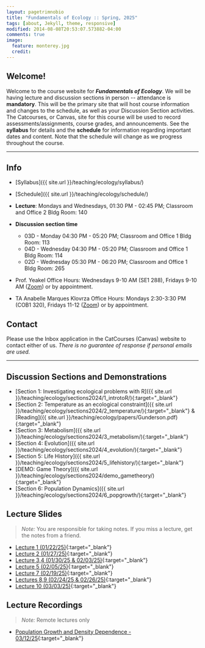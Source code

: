 ```yaml
---
layout: pagetrimnobio
title: "Fundamentals of Ecology :: Spring, 2025"
tags: [about, Jekyll, theme, responsive]
modified: 2014-08-08T20:53:07.573882-04:00
comments: true
image:
  feature: monterey.jpg
  credit:
---
```


## Welcome!
Welcome to the course website for ***Fundamentals of Ecology***. We will be having lecture and discussion sections in person -- attendance is **mandatory**. This will be the primary site that will host course information and changes to the schedule, as well as your Discussion Section activities. The Catcourses, or Canvas, site for this course will be used to record assessments/assignments, course grades, and announcements. See the **syllabus** for details and the **schedule** for information regarding important dates and content. Note that the schedule will change as we progress throughout the course.  



---

## Info
*	[Syllabus]({{ site.url }}/teaching/ecology/syllabus/)  
* [Schedule]({{ site.url }}/teaching/ecology/schedule/)  
*	**Lecture**: Mondays and Wednesdays, 01:30 PM - 02:45 PM; Classroom and Office 2 Bldg Room: 140     
* **Discussion section time**  
    * 03D - Monday 04:30 PM - 05:20 PM; Classroom and Office 1 Bldg Room: 113  
    * 04D - Wednesday 04:30 PM - 05:20 PM; Classroom and Office 1 Bldg Room: 114  
    * 02D - Wednesday 05:30 PM - 06:20 PM; Classroom and Office 1 Bldg Room: 265  

*	Prof. Yeakel Office Hours: Wednesdays 9-10 AM (SE1 288), Fridays 9-10 AM ([Zoom](https://ucmerced.zoom.us/j/5384567727)) or by appointment.   
*	TA Anabelle Marques Klovrza Office Hours: Mondays 2:30-3:30 PM (COB1 320), Fridays 11-12 ([Zoom](https://ucmerced.zoom.us/j/86408413320?pwd=z1Zkrnwe9vfZLilptfe2Qkw13Wgjtc.1)) or by appointment.  

## Contact
Please use the Inbox application in the CatCourses (Canvas) website to contact either of us. *There is no guarantee of response if personal emails are used.*


---

## Discussion Sections and Demonstrations

* [Section 1: Investigating ecological problems with R]({{ site.url }}/teaching/ecology/sections2024/1_introtoR/){:target="_blank"}  
* [Section 2: Temperature as an ecological constraint]({{ site.url }}/teaching/ecology/sections2024/2_temperature/){:target="_blank"} & [Reading]({{ site.url }}/teaching/ecology/papers/Gunderson.pdf){:target="_blank"}  
* [Section 3: Metabolism]({{ site.url }}/teaching/ecology/sections2024/3_metabolism/){:target="_blank"}   
* [Section 4: Evolution]({{ site.url }}/teaching/ecology/sections2024/4_evolution/){:target="_blank"}   
* [Section 5: Life History]({{ site.url }}/teaching/ecology/sections2024/5_lifehistory/){:target="_blank"}   
* [DEMO: Game Theory]({{ site.url }}/teaching/ecology/sections2024/demo_gametheory/){:target="_blank"}   
* [Section 6: Population Dynamics]({{ site.url }}/teaching/ecology/sections2024/6_popgrowth/){:target="_blank"}   



## Lecture Slides
> *Note:* You are responsible for taking notes. If you miss a lecture, get the notes from a friend.

* [Lecture 1 (01/22/25)](https://ucmerced.box.com/s/u26vlsxcl7iq9mw7va8q5573gr6j1o3n){:target="_blank"}    
* [Lecture 2 (01/27/25)](https://ucmerced.box.com/s/g5aaa38jzhj3o9g0q1sgixg21yknmveo){:target="_blank"}    
* [Lecture 3,4 (01/30/25 & 02/03/25)](https://ucmerced.box.com/s/lbzy1spvj5s94oe63f4p0ogdor3lk1al){:target="_blank"}    
* [Lecture 5 (02/05/25)](https://ucmerced.box.com/s/ak7f0ynoy1w1hzcasha95ej25aw7nr4a){:target="_blank"}    
* [Lecture 7 (02/19/25)](https://ucmerced.box.com/s/g6tfbk98l61reavffjs3vi45zw7r2f61){:target="_blank"}    
* [Lectures 8,9 (02/24/25 & 02/26/25)](https://ucmerced.box.com/s/0lvi2ntu026ruba9qg29irs2093volh0){:target="_blank"}    
* [Lecture 10 (03/03/25)](https://ucmerced.box.com/s/9upmqqx54xupll1eti9esv67g0c7o61i){:target="_blank"}    


## Lecture Recordings
> *Note:* Remote lectures only  

* [Population Growth and Density Dependence - 03/12/25](https://ucmerced.box.com/s/0erarq7vya90b2pa978ojgrtdf7j9xnt){:target="_blank"}    

<!-- 


## Discussion Sections and Demonstrations

> **Note:** You are welcome to explore future discussion sections and/or class examples, however I may be updating minor elements to these activities as we go along.  

* [Section 1: Using R]({{ site.url }}/teaching/ecology/summersections/section_1_introtoR/){:target="_blank"}  
* [Section 2: Temperature]({{ site.url }}/teaching/ecology/summersections/section_2_temperature/){:target="_blank"}  
* [Demo 1: Metabolism]({{ site.url }}/teaching/ecology/summersections/demo_1_metabolism/){:target="_blank"}   
* [Demo 2: Evolution]({{ site.url }}/teaching/ecology/summersections/demo_2_evolution/){:target="_blank"}   
* [Section 3: Population growth]({{ site.url }}/teaching/ecology/summersections/section_3_pop1){:target="_blank"}  
* [Section 4: Competition]({{ site.url }}/teaching/ecology/summersections/section_4_comp){:target="_blank"}  
* [Demo: Competition]({{ site.url }}/teaching/ecology/summersections/demo_3_comp){:target="_blank"}  
* [Section 5: Predation]({{ site.url }}/teaching/ecology/summersections/section_5_pred){:target="_blank"}  
* [Demo: Predation]({{ site.url }}/teaching/ecology/summersections/demo_4_pred){:target="_blank"}  
* [Section 6: Disease]({{ site.url }}/teaching/ecology/summersections/section_6_disease){:target="_blank"}  
* [Demo: Island Biogeography]({{ site.url }}/teaching/ecology/summersections/demo_5_biogeography){:target="_blank"}  

## Lecture Recordings
* [6/18: Lecture 1](https://ucmerced.box.com/s/exnawoxq35ezoejzsros1y9wqiiuxo7h){:target="_blank"}  
* [6/20: Lecture 2](https://ucmerced.box.com/s/xjg3a6zbwgdz0fjwznh2pef0fgxz5bm7){:target="_blank"}  
* [6/25: Lecture 3](https://ucmerced.box.com/s/cbi7612gx5kg2sj9vt6etphupyou31td){:target="_blank"}  
* [6/27: Lecture 4](https://ucmerced.box.com/s/amlibtjflyu085fslqom09puv459xtgw){:target="_blank"}  
* [7/02: Lecture 5](https://ucmerced.box.com/s/b7g0sgdwd4hqoppmcc4lvxl12tjjpdex){:target="_blank"}  
* [7/09: Lecture 6](https://ucmerced.box.com/s/1d3xpiuzg6pb8xr1gbiwq6rkz0uvxznl){:target="_blank"}  
* [7/11: Lecture 7](https://ucmerced.box.com/s/7rdzq8nbeamvl7x7iya4vznrg5f62sw1){:target="_blank"}  
* [7/16: Lecture 8](https://ucmerced.box.com/s/50tv0kk467m7043kgnlii5rzidxra6xo){:target="_blank"}  
* [7/18: Lecture 9](https://ucmerced.box.com/s/0z5zts7ral5fv4wdvh5v0htw7y94a19c){:target="_blank"}  
* [7/23: Lecture 10](https://ucmerced.box.com/s/80sjt5nuuws84wpdr7toqsythhpkz0ji){:target="_blank"} (pre-recorded)  
* [7/25: Lecture 11](https://ucmerced.box.com/s/gs8716vzojlbbsjwwlo13gfh0sd0nqtg){:target="_blank"}  
* [7/30: Lecture 12](https://ucmerced.box.com/s/egiekiytiivy92e4by7my8zmid0gckqm){:target="_blank"}  
* [8/01: Lecture 13](https://ucmerced.box.com/s/u8kctgy93c7nzsvzw6xxvzasvy12ui9j){:target="_blank"}  
* [8/06: Lecture 14](https://ucmerced.box.com/s/3nwzs9boxtgm1hox8t4da8xokw921c3m){:target="_blank"}   -->